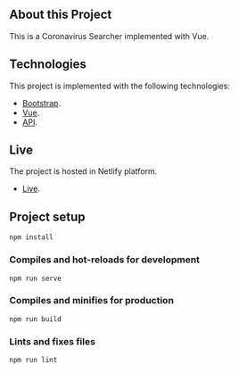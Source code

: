 ## About this Project

This is a Coronavirus Searcher implemented with Vue.

## Technologies

This project is implemented with the following technologies:

- [Bootstrap](https://getbootstrap.com/).
- [Vue](https://vuejs.org/).
- [API](https://covid19api.com/).

## Live

The project is hosted in Netlify platform.

- [Live](https://coronavirusearcher.netlify.app/).

## Project setup

```
npm install
```

### Compiles and hot-reloads for development

```
npm run serve
```

### Compiles and minifies for production

```
npm run build
```

### Lints and fixes files

```
npm run lint
```
